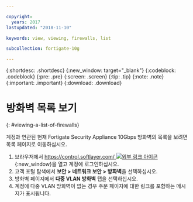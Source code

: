 ```yaml
---

copyright:
  years: 2017
lastupdated: "2018-11-10"

keywords: view, viewing, firewalls, list

subcollection: fortigate-10g

---
```


{:shortdesc: .shortdesc}
{:new_window: target="_blank"}
{:codeblock: .codeblock}
{:pre: .pre}
{:screen: .screen}
{:tip: .tip}
{:note: .note}
{:important: .important}
{:download: .download}

# 방화벽 목록 보기
{: #viewing-a-list-of-firewalls}

계정과 연관된 현재 Fortigate Security Appliance 10Gbps 방화벽의 목록을 보려면 목록 페이지로 이동하십시오.

1. 브라우저에서 [https://control.softlayer.com/ ![외부 링크 아이콘](../../icons/launch-glyph.svg "외부 링크 아이콘")](https://control.softlayer.com/){:new_window}을 열고 계정에 로그인하십시오.
2. 고객 포털 탐색에서 **보안 > 네트워크 보안 > 방화벽**을 선택하십시오.
3. 방화벽 페이지에서 **다중 VLAN 방화벽** 탭을 선택하십시오.
4. 계정에 다중 VLAN 방화벽이 없는 경우 주문 페이지에 대한 링크를 포함하는 메시지가 표시됩니다.
